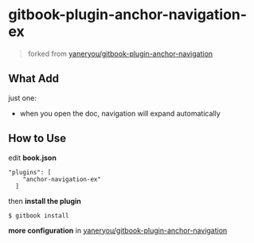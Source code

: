 # gitbook-plugin-anchor-navigation-ex

>  forked from [yaneryou/gitbook-plugin-anchor-navigation](https://github.com/yaneryou/gitbook-plugin-anchor-navigation)

## What Add

just one:

- when you open the doc, navigation will expand automatically

## How to Use

edit **book.json**

```
"plugins": [
    "anchor-navigation-ex"
  ]
```

then **install the plugin**

```
$ gitbook install
```

**more configuration** in [yaneryou/gitbook-plugin-anchor-navigation](https://github.com/yaneryou/gitbook-plugin-anchor-navigation)